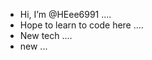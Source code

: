 - Hi, I’m @HEee6991 ....
- Hope to learn to code here ....
- New tech ....
- new ...

<!---
HEee6991/HEee6991 is a ✨ special ✨ repository because its `README.md` (this file) appears on your GitHub profile.
You can click the Preview link to take a look at your changes.
--->
